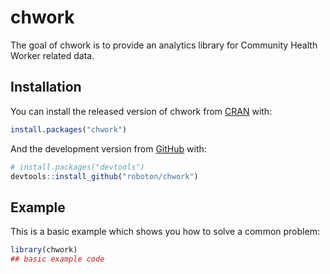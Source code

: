 
<!-- README.md is generated from README.Rmd. Please edit that file -->

# chwork

<!-- badges: start -->

<!-- badges: end -->

The goal of chwork is to provide an analytics library for Community
Health Worker related data.

## Installation

You can install the released version of chwork from
[CRAN](https://CRAN.R-project.org) with:

``` r
install.packages("chwork")
```

And the development version from [GitHub](https://github.com/) with:

``` r
# install.packages("devtools")
devtools::install_github("roboton/chwork")
```

## Example

This is a basic example which shows you how to solve a common problem:

``` r
library(chwork)
## basic example code
```
